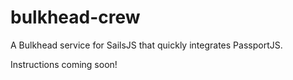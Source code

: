 bulkhead-crew
=============

A Bulkhead service for SailsJS that quickly integrates PassportJS.

Instructions coming soon!
